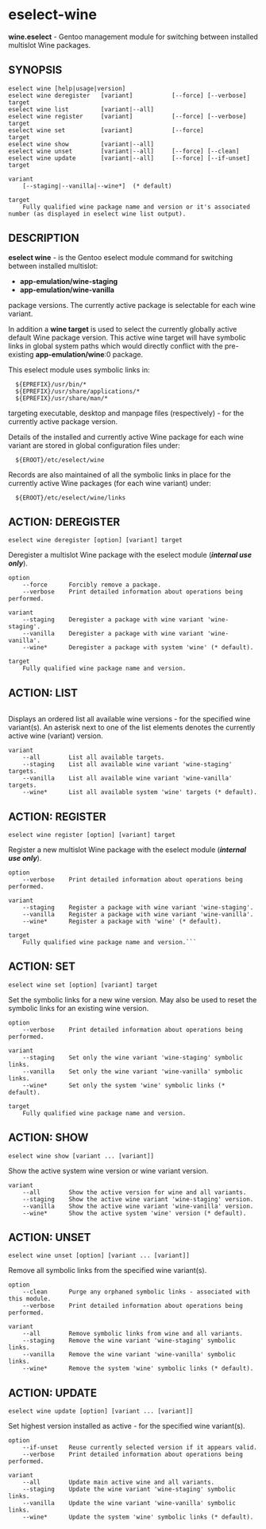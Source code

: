 # eselect-wine
**wine.eselect** - Gentoo management module for switching between installed multislot Wine packages.

## SYNOPSIS
```
eselect wine [help|usage|version]
eselect wine deregister   [variant]           [--force] [--verbose]    target
eselect wine list         [variant|--all]
eselect wine register     [variant]           [--force] [--verbose]    target
eselect wine set          [variant]           [--force]                target
eselect wine show         [variant|--all]
eselect wine unset        [variant|--all]     [--force] [--clean]
eselect wine update       [variant|--all]     [--force] [--if-unset]   target
```
```
variant
    [--staging|--vanilla|--wine*]  (* default)
```
```
target
    Fully qualified wine package name and version or it's associated number (as displayed in eselect wine list output).
```

## DESCRIPTION
**eselect wine** - is the Gentoo eselect module command for switching between installed multislot:
* **app-emulation/wine-staging**
* **app-emulation/wine-vanilla**

package versions.
The currently active package is selectable for each wine variant.

In addition a **wine target** is used to select the currently globally active default Wine package version.
This active wine target will have symbolic links in global system paths which would directly conflict with the pre-existing **app-emulation/wine**:0 package.

This eselect module uses symbolic links in:
```
  ${EPREFIX}/usr/bin/*
  ${EPREFIX}/usr/share/applications/*
  ${EPREFIX}/usr/share/man/*
```
targeting executable, desktop and manpage files (respectively) - for the currently active package version.

Details of the installed and currently active Wine package for each wine variant are stored in global configuration files under:
```
  ${EROOT}/etc/eselect/wine
```
Records are also maintained of all the symbolic links in place for the currently active Wine packages (for each wine variant) under:
```
  ${EROOT}/etc/eselect/wine/links
```
## ACTION: DEREGISTER
```
eselect wine deregister [option] [variant] target
```
Deregister a multislot Wine package with the eselect module (**_internal use only_**).
```
option
    --force      Forcibly remove a package.
    --verbose    Print detailed information about operations being performed.
```
```
variant
    --staging    Deregister a package with wine variant 'wine-staging'.
    --vanilla    Deregister a package with wine variant 'wine-vanilla'.
    --wine*      Deregister a package with system 'wine' (* default).
```
```
target
    Fully qualified wine package name and version.
```

## ACTION: LIST
```       eselect wine list [variant ... [variant]]
```
Displays an ordered list all available wine versions - for the specified wine variant(s).
An asterisk next to one of the list elements denotes the currently active wine (variant) version.
```
variant
    --all        List all available targets.
    --staging    List all available wine variant 'wine-staging' targets.
    --vanilla    List all available wine variant 'wine-vanilla' targets.
    --wine*      List all available system 'wine' targets (* default).
```
## ACTION: REGISTER
```
eselect wine register [option] [variant] target
```
Register a new multislot Wine package with the eselect module (**_internal use only_**).
```
option
    --verbose    Print detailed information about operations being performed.
```
```
variant
    --staging    Register a package with wine variant 'wine-staging'.
    --vanilla    Register a package with wine variant 'wine-vanilla'.
    --wine*      Register a package with 'wine' (* default).
```
```
target
    Fully qualified wine package name and version.```
```
## ACTION: SET
```
eselect wine set [option] [variant] target
```
Set the symbolic links for a new wine version.
May also be used to reset the symbolic links for an existing wine version.
```
option
    --verbose    Print detailed information about operations being performed.
```
```
variant
    --staging    Set only the wine variant 'wine-staging' symbolic links.
    --vanilla    Set only the wine variant 'wine-vanilla' symbolic links.
    --wine*      Set only the system 'wine' symbolic links (* default).
```
```
target
    Fully qualified wine package name and version.
```

## ACTION: SHOW
```
eselect wine show [variant ... [variant]]
```
Show the active system wine version or wine variant version.
```
variant
    --all        Show the active version for wine and all variants.
    --staging    Show the active wine variant 'wine-staging' version.
    --vanilla    Show the active wine variant 'wine-vanilla' version.
    --wine*      Show the active system 'wine' version (* default).
```
## ACTION: UNSET
```
eselect wine unset [option] [variant ... [variant]]
```
Remove all symbolic links from the specified wine variant(s).
```
option
    --clean      Purge any orphaned symbolic links - associated with this module.
    --verbose    Print detailed information about operations being performed.
```
```
variant
    --all        Remove symbolic links from wine and all variants.
    --staging    Remove the wine variant 'wine-staging' symbolic links.
    --vanilla    Remove the wine variant 'wine-vanilla' symbolic links.
    --wine*      Remove the system 'wine' symbolic links (* default).
```
## ACTION: UPDATE
```
eselect wine update [option] [variant ... [variant]]
```
Set highest version installed as active - for the specified wine variant(s).
```
option
    --if-unset   Reuse currently selected version if it appears valid.
    --verbose    Print detailed information about operations being performed.
```
```
variant
    --all        Update main active wine and all variants.
    --staging    Update the wine variant 'wine-staging' symbolic links.
    --vanilla    Update the wine variant 'wine-vanilla' symbolic links.
    --wine*      Update the system 'wine' symbolic links (* default).
```

